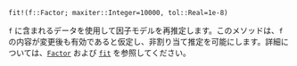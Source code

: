 ```
fit!(f::Factor; maxiter::Integer=10000, tol::Real=1e-8)
```

`f` に含まれるデータを使用して因子モデルを再推定します。このメソッドは、`f` の内容が変更後も有効であると仮定し、非割り当て推定を可能にします。詳細については、[`Factor`](@ref) および [`fit`](@ref) を参照してください。
